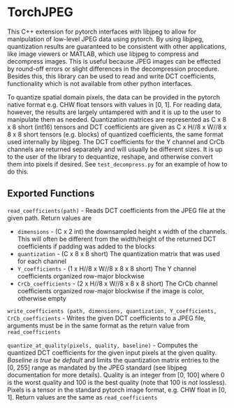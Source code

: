 # TorchJPEG

This C++ extension for pytorch interfaces with libjpeg to allow for manipulation of low-level JPEG data using pytorch.
By using libjpeg, quantization results are guaranteed to be consistent with other applications, like image viewers or MATLAB,
which use libjpeg to compress and decompress images. This is useful because JPEG images can be effected by round-off
errors or slight differences in the decompression procedure. Besides this, this library can be used to read and write
DCT coefficients, functionality which is not available from other python interfaces.

To quantize spatial domain pixels, the data can be provided in the pytorch native format e.g. CHW float tensors with
values in [0, 1]. For reading data, however, the results are largely untampered with and it is up to the user to
manipulate them as needed. Quantization matrices are represented as C x 8 x 8 short (int16) tensors and DCT coefficients are
given as C x H//8 x W//8 x 8 x 8 short tensors (e.g. blocks) of quantized coefficients, the same format used internally
by libjpeg. The DCT coefficients for the Y channel and CrCb channels are returned separately and will usually be
different sizes. It is up to the user of the library to dequantize, reshape, and otherwise convert them into pixels
if desired. See `test_decompress.py` for an example of how to do this.

## Exported Functions

`read_coefficients(path)` - Reads DCT coefficients from the JPEG file at the given path. Return values are

* `dimensions` - (C x 2 int) the downsampled height x width of the channels. This will often be different from the width/height of the
returned DCT coefficients if padding was added to the blocks
* `quantization` - (C x 8 x 8 short) The quantization matrix that was used for each channel
* `Y_coefficients` - (1 x H//8 x W//8 x 8 x 8 short) The Y channel coefficients organized row-major blockwise
* `CrCb_coefficients` - (2 x H//8 x W//8 x 8 x 8 short) The CrCb channel coefficients organized row-major blockwise if the image is color, otherwise empty

`write_coefficients (path, dimensions, quantization, Y_coefficients, CrCb_coefficients` - Writes the given DCT coefficients to a JPEG file, arguments must be
in the same format as the return value from `read_coefficients`

`quantize_at_quality(pixels, quality, baseline)` - Computes the quantized DCT coefficients for the given input pixels at the given quality.
*Baseline is true be default* and limits the quantization matrix entries to the [0, 255] range as mandated by the JPEG standard (see libjpeg documentation
for more details). Quality is an integer from [0, 100] where 0 is the worst quality and 100 is the best quality (note that 100 is *not* lossless). Pixels
is a tensor in the standard pytorch image format, e.g. CHW float in [0, 1]. Return values are the same as `read_coefficients`